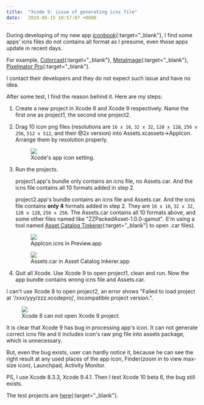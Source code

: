 ```yaml
---
title:  "Xcode 9: issue of generating icns file"
date:   2018-08-15 10:57:07 +0800
---
```


During developing of my new app [iconbook](http://iconbook.strikingly.com/){:target="_blank"}, I find some apps' icns files do not contains all format as I presume, even those apps update in recent days.

For example, [Colorcast](https://colorcast-app.com/){:target="_blank"}, [MetaImage](https://neededapps.com/metaimage/){:target="_blank"}, [Pixelmator Pro](https://www.pixelmator.com/pro/){:target="_blank"}.
 
I contact their developers and they do not expect such issue and have no idea.

After some test, I find the reason behind it. Here are my steps:

1. Create a new project in Xcode 8 and Xcode 9 respectively. Name the first one as project1, the second one project2.
2. Drag 10 icon png files (resolutions are `16 x 16`, `32 x 32`, `128 x 128`, `256 x 256`, `512 x 512`, and their @2x version) into Assets.xcassets->AppIcon. Arrange them by resolution properly.
	
	<figure class="half">
	<a href="https://user-images.githubusercontent.com/55504/44130159-acfc7e88-a07e-11e8-868f-60f07e5228ed.png"><img src="https://user-images.githubusercontent.com/55504/44130159-acfc7e88-a07e-11e8-868f-60f07e5228ed.png"></a>
	<figcaption>Xcode's app icon setting.</figcaption>
	</figure>

3. Run the projects.
	
	project1.app's bundle only contains an icns file, no Assets.car. And the icns file contains all 10 formats added in step 2.
	
	project2.app's bundle contains an icns file and Assets.car. And the icns file contains **only 4** formats added in step 2. They are `16 x 16`, `32 x 32`, `128 x 128`, `256 x 256`. The Assets.car contains all 10 formats above, and some other files named like "ZZPackedAsset-1.0.0-gamut". (I'm using a tool named [Asset Catalog Tinkerer](https://github.com/insidegui/AssetCatalogTinkerer){:target="_blank"} to open .car files).

	<figure class="half">
	<a href="https://user-images.githubusercontent.com/55504/44184789-393d4e80-a143-11e8-9d99-fa088f304e71.png"><img src="https://user-images.githubusercontent.com/55504/44184789-393d4e80-a143-11e8-9d99-fa088f304e71.png"></a>
	<figcaption>AppIcon.icns in Preview.app</figcaption>
	</figure>
	
	<figure class="half">
	<a href="https://user-images.githubusercontent.com/55504/44184107-794f0200-a140-11e8-957a-c2d78b275be0.png"><img src="https://user-images.githubusercontent.com/55504/44184107-794f0200-a140-11e8-957a-c2d78b275be0.png"></a>
	<figcaption>Assets.car in Asset Catalog Inkerer.app</figcaption>
	</figure>

4. Quit all Xcode. Use Xcode 9 to open project1, clean and run. Now the app bundle contains wrong icns file and Assets.car.

I can't use Xcode 8 to open project2, an error shows "Failed to load project at '/xxx/yyy/zzz.xcodeproj', incompatible project version.".

<figure class="half">
<a href="https://user-images.githubusercontent.com/55504/44315231-a0fddd00-a454-11e8-8849-222b65cbd7c5.png"><img src="https://user-images.githubusercontent.com/55504/44315231-a0fddd00-a454-11e8-8849-222b65cbd7c5.png"></a>
<figcaption>Xcode 8 can not open Xcode 9 project.</figcaption>
</figure>


It is clear that Xcode 9 has bug in processing app's icon. It can not generate correct icns file and it includes icon's raw png file into assets package, which is unnecessary.

But, even the bug exists, user can hardly notice it, because he can see the right result at any used places of the app icon, Finder(zoom in to view max-size icon), Launchpad, Activity Monitor.

PS, I use Xcode 8.3.3, Xcode 9.4.1. Then I test Xcode 10 beta 6, the bug still exists.

The test projects are [here](https://github.com/cool8jay/xcode9-icns-issue){:target="_blank"}.